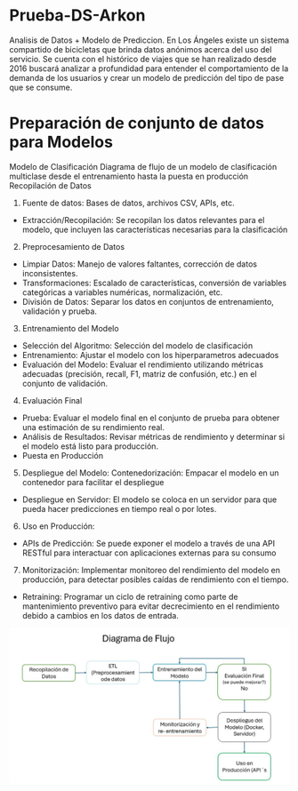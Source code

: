 # Prueba-DS-Arkon
Analisis de Datos + Modelo de Prediccion.
En Los Ángeles existe un sistema compartido de bicicletas que brinda datos anónimos acerca del uso del servicio. Se cuenta con el histórico de viajes que se han realizado desde 2016  buscará analizar a profundidad para entender el comportamiento de la demanda de los usuarios y crear un modelo de predicción del tipo de pase que se consume.

# Preparación de conjunto de datos para Modelos
Modelo de Clasificación
Diagrama de flujo de un modelo de clasificación multiclase desde el entrenamiento hasta la puesta en producción Recopilación de Datos

1. Fuente de datos: Bases de datos, archivos CSV, APIs, etc.
* Extracción/Recopilación: Se recopilan los datos relevantes para el modelo, que incluyen las características necesarias para la clasificación

2. Preprocesamiento de Datos
* Limpiar Datos: Manejo de valores faltantes, corrección de datos inconsistentes.
* Transformaciones: Escalado de características, conversión de variables categóricas a variables numéricas, normalización, etc.
* División de Datos: Separar los datos en conjuntos de entrenamiento, validación y prueba.

3. Entrenamiento del Modelo
* Selección del Algoritmo: Selección del modelo de clasificación
* Entrenamiento: Ajustar el modelo con los hiperparametros adecuados
* Evaluación del Modelo: Evaluar el rendimiento utilizando métricas adecuadas (precisión, recall, F1, matriz de confusión, etc.) en el conjunto de validación.

4. Evaluación Final
* Prueba: Evaluar el modelo final en el conjunto de prueba para obtener una estimación de su rendimiento real.
* Análisis de Resultados: Revisar métricas de rendimiento y determinar si el modelo está listo para producción.
* Puesta en Producción

5. Despliegue del Modelo: Contenedorización: Empacar el modelo en un contenedor para facilitar el despliegue
* Despliegue en Servidor: El modelo se coloca en un servidor para que pueda hacer predicciones en tiempo real o por lotes.

6. Uso en Producción:
* APIs de Predicción: Se puede exponer el modelo a través de una API RESTful para interactuar con aplicaciones externas para su consumo

7. Monitorización: Implementar monitoreo del rendimiento del modelo en producción, para detectar posibles caídas de rendimiento con el tiempo.
* Retraining: Programar un ciclo de retraining como parte de mantenimiento preventivo para evitar decrecimiento en el rendimiento debido a cambios en los datos de entrada.

![Texto alternativo](/diagrama_de_flujo.JPG)



